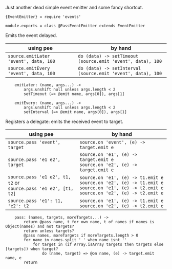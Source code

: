 Just another dead simple event emitter and some fancy shortcut.

	{EventEmitter} = require 'events'

	module.exports = class @PassEventEmitter extends EventEmitter

Emits the event delayed.

using pee | by hand
--------- | -------
`source.emitLater 'event', data, 100` | `do (data) -> setTimeout (source.emit 'event', data), 100`
`source.emitEvery 'event', data, 100` | `do (data) -> setInterval (source.emit 'event', data), 100`

		emitLater: (name, args...) ->
			args.unshift null unless args.length < 2
			setTimeout (=> @emit name, args[0]), args[1]

		emitEvery: (name, args...) ->
			args.unshift null unless args.length < 2
			setInterval (=> @emit name, args[0]), args[1]

Registers a delegate: emits the received event to target.

using pee | by hand
--------- | -------
`source.pass 'event', target` | `source.on 'event', (e) -> target.emit e`
`source.pass 'e1 e2', target` | `source.on 'e1', (e) -> target.emit e` <br/> `source.on 'e2', (e) -> target.emit e`
`source.pass 'e1 e2', t1, t2` or <br/> `source.pass 'e1 e2', [t1, t2]` | `source.on 'e1', (e) -> t1.emit e` <br/> `source.on 'e2', (e) -> t1.emit e` <br/> `source.on 'e1', (e) -> t2.emit e` <br/> `source.on 'e2', (e) -> t2.emit e`
`source.pass 'e1': t1, 'e2': t2` | `source.on 'e1', (e) -> t1.emit e` <br/> `source.on 'e2', (e) -> t2.emit e`

		pass: (names, targets, moreTargets...) ->
			return @pass name, t for own name, t of names if names is Object(names) and not targets?
			return unless targets?
			@pass names, moreTargets if moreTargets.length > 0
			for name in names.split ' ' when name isnt ''
				for target in (if Array.isArray targets then targets else [targets]) when target?
					do (name, target) => @on name, (e) -> target.emit name, e
			return
